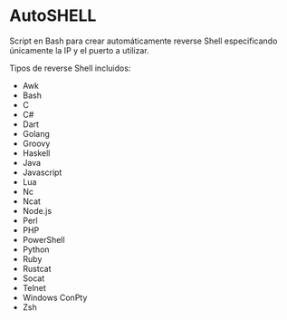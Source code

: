# AutoSHELL

Script en Bash para crear automáticamente reverse Shell especificando únicamente la IP y el puerto a utilizar.

 

Tipos de reverse Shell incluidos:

- Awk
- Bash
- C
- C#
- Dart
- Golang
- Groovy
- Haskell
- Java
- Javascript
- Lua
- Nc
- Ncat
- Node.js
- Perl
- PHP
- PowerShell
- Python
- Ruby
- Rustcat
- Socat 
- Telnet
- Windows ConPty
- Zsh


 
